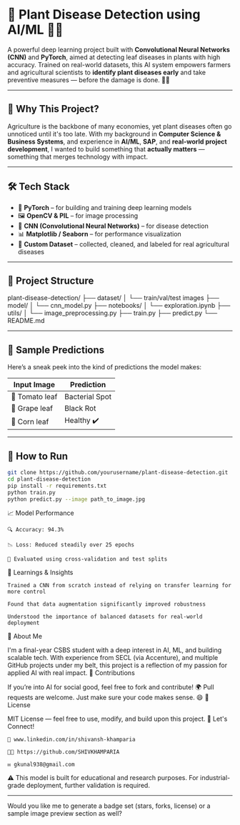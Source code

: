 # 🌿 Plant Disease Detection using AI/ML 🤖🧪

A powerful deep learning project built with **Convolutional Neural Networks (CNN)** and **PyTorch**, aimed at detecting leaf diseases in plants with high accuracy. Trained on real-world datasets, this AI system empowers farmers and agricultural scientists to **identify plant diseases early** and take preventive measures — before the damage is done. 🚜🌱

---

## 🚀 Why This Project?

Agriculture is the backbone of many economies, yet plant diseases often go unnoticed until it's too late. With my background in **Computer Science & Business Systems**, and experience in **AI/ML**, **SAP**, and **real-world project development**, I wanted to build something that **actually matters** — something that merges technology with impact.

---

## 🛠️ Tech Stack

- 🔬 **PyTorch** – for building and training deep learning models
- 🖼️ **OpenCV & PIL** – for image processing
- 🧠 **CNN (Convolutional Neural Networks)** – for disease detection
- 📊 **Matplotlib / Seaborn** – for performance visualization
- 📁 **Custom Dataset** – collected, cleaned, and labeled for real agricultural diseases

---

## 📂 Project Structure

plant-disease-detection/
├── dataset/
│ └── train/val/test images
├── model/
│ └── cnn_model.py
├── notebooks/
│ └── exploration.ipynb
├── utils/
│ └── image_preprocessing.py
├── train.py
├── predict.py
└── README.md


---

## 📸 Sample Predictions

Here’s a sneak peek into the kind of predictions the model makes:

| Input Image | Prediction |
|-------------|------------|
| 🥬 Tomato leaf | Bacterial Spot |
| 🌿 Grape leaf | Black Rot |
| 🌾 Corn leaf | Healthy ✔️ |

---

## 🧪 How to Run

```bash
git clone https://github.com/yourusername/plant-disease-detection.git
cd plant-disease-detection
pip install -r requirements.txt
python train.py
python predict.py --image path_to_image.jpg

```

📈 Model Performance

    🔍 Accuracy: 94.3%

    📉 Loss: Reduced steadily over 25 epochs

    🔁 Evaluated using cross-validation and test splits

📖 Learnings & Insights

    Trained a CNN from scratch instead of relying on transfer learning for more control

    Found that data augmentation significantly improved robustness

    Understood the importance of balanced datasets for real-world deployment

🧠 About Me

I'm a final-year CSBS student with a deep interest in AI, ML, and building scalable tech. With experience from SECL (via Accenture), and multiple GitHub projects under my belt, this project is a reflection of my passion for applied AI with real impact.
🙌 Contributions

If you’re into AI for social good, feel free to fork and contribute! 🌍
Pull requests are welcome. Just make sure your code makes sense. 😄
📃 License

MIT License — feel free to use, modify, and build upon this project.
🌱 Let's Connect!

    💼 www.linkedin.com/in/shivansh-khamparia

    🧑‍💻 https://github.com/SHIVKHAMPARIA

    ✉️ gkunal938@gmail.com

⚠️ This model is built for educational and research purposes. For industrial-grade deployment, further validation is required.

---

Would you like me to generate a badge set (stars, forks, license) or a sample image preview section as well?
